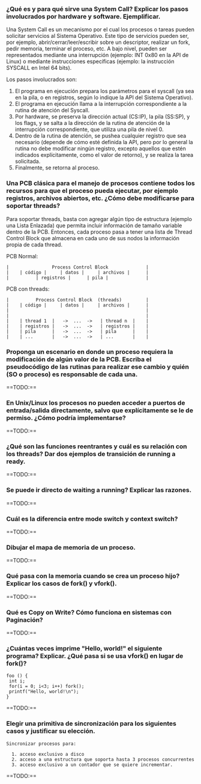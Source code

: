 ### ¿Qué es y para qué sirve una System Call? Explicar los pasos involucrados por hardware y software. Ejemplificar.

Una System Call es un mecanismo por el cual los procesos o tareas pueden solicitar servicios al Sistema Operativo. Este tipo de servicios pueden ser, por ejemplo, abrir/cerrar/leer/escribir sobre un descriptor, realizar un fork, pedir memoria, terminar el proceso, etc. A bajo nivel, pueden ser representados mediante una interrupción (ejemplo: INT 0x80 en la API de Linux) o mediante instrucciones específicas (ejemplo: la instrucción SYSCALL en Intel 64 bits).

Los pasos involucrados son:

1. El programa en ejecución prepara los parámetros para el syscall (ya sea en la pila, o en registros, según lo indique la API del Sistema Operativo).
2. El programa en ejecución llama a la interrupción correspondiente a la rutina de atención del Syscall.
3. Por hardware, se preserva la dirección actual (CS:IP), la pila (SS:SP), y los flags, y se salta a la dirección de la rutina de atención de la interrupción correspondiente, que utiliza una pila de nivel 0.
4. Dentro de la rutina de atención, se pushea cualquier registro que sea necesario (depende de cómo esté definida la API, pero por lo general la rutina no debe modificar ningún registro, excepto aquellos que estén indicados explícitamente, como el valor de retorno), y se realiza la tarea solicitada.
5. Finalmente, se retorna al proceso.

### Una PCB clásica para el manejo de procesos contiene todos los recursos para que el proceso pueda ejecutar, por ejemplo registros, archivos abiertos, etc. ¿Cómo debe modificarse para soportar threads?

Para soportar threads, basta con agregar algún tipo de estructura (ejemplo una Lista Enlazada) que permita incluir información de tamaño variable dentro de la PCB. Entonces, cada proceso pasa a tener una lista de Thread Control Block que almacena en cada uno de sus nodos la información propia de cada thread.

PCB Normal:
```
|                Process Control Block              |
|    | código |     | datos |     | archivos |      |
|          | registros |      | pila |              |
```

PCB con threads:
```
|          Process Control Block  (threads)         |
|    | código |     | datos |     | archivos |      |
|                                                   |
|                                                   |
|    | thread 1  |   ->  ...  ->   | thread n  |    |
|    | registros |   ->  ...  ->   | registros |    |
|    | pila      |   ->  ...  ->   | pila      |    |
|    | ...       |   ->  ...  ->   | ...       |    |
```

### Proponga un escenario en donde un proceso requiera la modificación de algún valor de la PCB. Escriba el pseudocódigo de las rutinas para realizar ese cambio y quién (SO o proceso) es responsable de cada una.

==TODO:==

### En Unix/Linux los procesos no pueden acceder a puertos de entrada/salida directamente, salvo que explícitamente se le de permiso. ¿Cómo podría implementarse?

==TODO:==

### ¿Qué son las funciones reentrantes y cuál es su relación con los threads? Dar dos ejemplos de transición de running a ready.

==TODO:==

### Se puede ir directo de waiting a running? Explicar las razones.

==TODO:==

### Cuál es la diferencia entre mode switch y context switch?

==TODO:==

### Dibujar el mapa de memoria de un proceso.

==TODO:==

### Qué pasa con la memoria cuando se crea un proceso hijo? Explicar los casos de fork() y vfork().

==TODO:==

### Qué es Copy on Write? Cómo funciona en sistemas con Paginación?

==TODO:==

### ¿Cuántas veces imprime "Hello, world!" el siguiente programa? Explicar. ¿Qué pasa si se usa vfork() en lugar de fork()?
```
foo () {
 int i;
 for(i = 0; i<3; i++) fork();
 printf("Hello, world!\n");
}
```

==TODO:==

### Elegir una primitiva de sincronización para los siguientes casos y justificar su elección. 

    Sincronizar procesos para: 

      1. acceso exclusivo a disco 
      2. acceso a una estructura que soporta hasta 3 procesos concurrentes
      3. acceso exclusivo a un contador que se quiere incrementar.

==TODO:==
